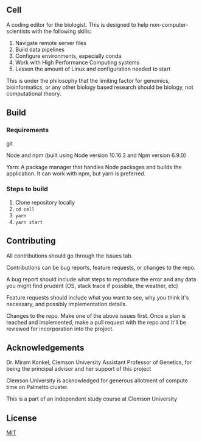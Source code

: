Cell
---

A coding editor for the biologist.  This is designed to help non-computer-scientists with the 
following skills:


1.  Navigate remote server files
2.  Build data pipelines
3.  Configure environments, especially conda
4.  Work with High Performance Computing systems 
5.  Lessen the amount of Linux and configuration needed to start


This is under the philosophy that the limiting factor for genomics, bioinformatics, or 
any other biology based research should be biology, not computational theory.

Build
---

### Requirements
git

Node and npm (built using Node version 10.16.3 and Npm version 6.9.0)

Yarn: A package manager that handles Node packages and builds the application. It can work with npm, but yarn is preferred. 

### Steps to build
1.  Clone repository locally
2.  `cd cell`
3.  `yarn`
4.  `yarn start`


Contributing
---
All contributions should go through the Issues tab.

Contributions can be bug reports, feature requests, or changes to the repo.  

A bug report should include what steps to reproduce the error
and any data you might find prudent (OS, stack trace if possible, the weather, etc)

Feature requests should include what you want to see, why you think it's necessary, and possibly implementation details.

Changes to the repo. Make one of the above issues first. Once a plan is reached and implemented, make a pull request with the repo and it'll be reviewed for incorporation into the project.


Acknowledgements
---
Dr. Miram Konkel, Clemson University Assistant Professor of Genetics, for being the principal 
advisor and her support of this project

Clemson University is acknowledged for generous allotment of compute time on Palmetto cluster.

This is a part of an independent study course at Clemson University

License
---
[MIT](https://github.com/joehal9000/cell/blob/master/LICENSE)
